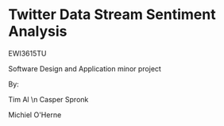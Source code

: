 # Twitter Data Stream Sentiment Analysis
EWI3615TU

Software Design and Application minor project

By:

Tim Al \n
Casper Spronk

Michiel O'Herne
